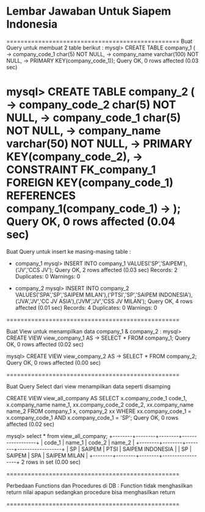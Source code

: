 <h1>Lembar Jawaban Untuk Siapem Indonesia</h1>

=================================================
Buat Query untuk membuat 2 table berikut :
mysql> CREATE TABLE company_1 (
    -> company_code_1 char(5) NOT NULL,
    -> company_name varchar(100) NOT NULL,
    -> PRIMARY KEY(company_code_1));
Query OK, 0 rows affected (0.03 sec)

mysql> CREATE TABLE company_2 (
    -> company_code_2 char(5) NOT NULL, 
    -> company_code_1 char(5) NOT NULL,
    -> company_name varchar(50) NOT NULL,
    -> PRIMARY KEY(company_code_2),
    -> CONSTRAINT FK_company_1 FOREIGN KEY(company_code_1) REFERENCES company_1(company_code_1)
    -> );
Query OK, 0 rows affected (0.04 sec)
=================================================

Buat Query untuk insert ke masing-masing table :
 - company_1
mysql> INSERT INTO company_1 VALUES('SP','SAIPEM'),('JV','CCS JV');
Query OK, 2 rows affected (0.03 sec)
Records: 2  Duplicates: 0  Warnings: 0

 - company_2
mysql> INSERT INTO company_2 VALUES('SPA','SP','SAIPEM MILAN'),('PTSI','SP','SAIPEM INDONESIA'),('JVA','JV','CC JV ASIA'),('JVM','JV','CSS JV MILAN');
Query OK, 4 rows affected (0.01 sec)
Records: 4  Duplicates: 0  Warnings: 0

=================================================

Buat View untuk menampilkan data company_1 & company_2 :
mysql> CREATE VIEW view_company_1 AS
    -> SELECT * FROM company_1;
Query OK, 0 rows affected (0.02 sec)

mysql> CREATE VIEW view_company_2 AS
    -> SELECT * FROM company_2;
Query OK, 0 rows affected (0.00 sec)

=================================================

Buat Query Select dari view menampilkan data seperti disamping

CREATE VIEW view_all_company AS SELECT x.company_code_1 code_1, x.company_name name_1, 
xx.company_code_2 code_2, xx.company_name name_2 FROM company_1 x, 
company_2 xx WHERE xx.company_code_1 = x.company_code_1 AND x.company_code_1 = 'SP';
Query OK, 0 rows affected (0.02 sec)

mysql> select * from view_all_company;
+--------+--------+--------+------------------+
| code_1 | name_1 | code_2 | name_2           |
+--------+--------+--------+------------------+
| SP     | SAIPEM | PTSI   | SAIPEM INDONESIA |
| SP     | SAIPEM | SPA    | SAIPEM MILAN     |
+--------+--------+--------+------------------+
2 rows in set (0.00 sec)

=================================================

Perbedaan Functions dan Procedures di DB :
Function tidak menghasilkan return nilai apapun
sedangkan procedure bisa menghasilkan return

=================================================